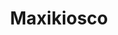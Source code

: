 ---
title: "Maxikiosco"
url: /ciudad-autonoma-de-buenos-aires/maxikiosco-avenida-juan-bautista-justo/
shop: comodidad
---